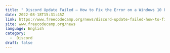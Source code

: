 ```yaml
---
title: " Discord Update Failed – How to Fix the Error on a Windows 10 PC "
date: 2022-08-18T15:31:45Z
link: https://www.freecodecamp.org/news/discord-update-failed-how-to-fix-the-error-on-a-windows-10-pc/?utm_medium=RSS&utm_source=news.12bit.vn
site: www.freecodecamp.org/news
language: English
category:
  -  Discord 
draft: false
---
```

